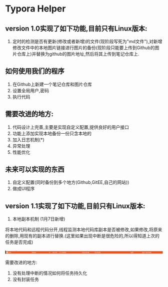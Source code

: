 # Typora Helper

## version 1.0实现了如下功能,目前只有Linux版本:

1. 定时的检测是否有更新(修改或者新增)的文件(现阶段写死为"md文件"),对新增修改文件中的本地图片链接进行图片的备份(现阶段只能要上传到Github的图片仓库上)并替换为github的图片地址,然后将其上传到笔记仓库上.

## 如何使用我们的程序

1. 在Github上新建一个笔记仓库和图片仓库
2. 设置全局用户,密码
3. 执行代码

## 需要改进的地方:

1. 代码设计上完善,主要是实现自定义配置,提供良好的用户接口
2. 功能上添加实现本地备份一份只含本地的
3. 加入日志机制(*)
4. 异常处理
5. 性能优化

## 未来可以实现的东西

1. 自定义配置(同时备份到多个地方(Github,GitEE,自己的网站))
2. 做成UI程序

## version 1.1实现了如下功能,目前只有Linux版本:

1. 本地副本机制 (1月7日新增)  

将本地代码和远程代码分开,线程监测本地代码库副本是否被修改,如果修改,将原来的删除,用现有的副本进行替换.(这里如果出现中断是很危险的,所以得知道上次的任务是否完成)

![image-20210107235937164](https://github.com/kalao/Images/blob/master/Typora的自动备份.md/20210107235937164.png)

需要改进的地方:

1. 没有处理中断的情况如何将任务持久化
2. 没有封装任务

